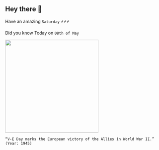 ## Hey there 👋
Have an amazing `Saturday` ⚡⚡⚡

Did you know Today on `08th of May`
 
 [<img src="https://media.defense.gov/2020/May/04/2002294069/-1/-1/1/200504-D-RB598-001.JPG" width="300" />](https://www.defense.gov/Experience/VE-Day/#:~:text=On%20May%208%2C%201945%20%2D%20known,%2C%20on%20June%206%2C%201944.) 
 ```
“V-E Day marks the European victory of the Allies in World War II.” (Year: 1945)
```

